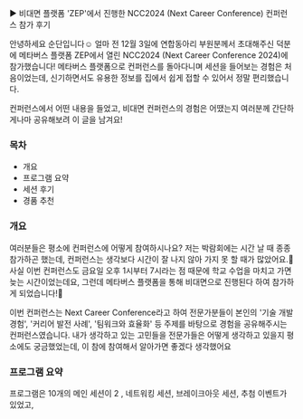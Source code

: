 ▶ 비대면 플랫폼 'ZEP'에서 진행한 NCC2024 (Next Career Conference) 컨퍼런스 참가 후기

안녕하세요 순단입니다☺️
얼마 전 12월 3일에 연합동아리 부원분께서 초대해주신 덕분에 메타버스 플랫폼 ZEP에서 열린 NCC2024 (Next Career Conference 2024)에 참가했습니다!
메타버스 플랫폼으로 컨퍼런스를 돌아다니며 세션을 들어보는 경험은 처음이었는데, 신기하면서도 유용한 정보를 집에서 쉽게 접할 수 있어서 정말 편리했습니다.

컨퍼런스에서 어떤 내용을 들었고, 비대면 컨퍼런스의 경험은 어땠는지 여러분께 간단하게나마 공유해보려 이 글을 남겨요!

### 목차
- 개요
- 프로그램 요약
- 세션 후기
- 경품 추천
### 개요
여러분들은 평소에 컨퍼런스에 어떻게 참여하시나요?
저는 박람회에는 시간 날 때 종종 참가하곤 했는데, 컨퍼런스는 생각보다 시간이 잘 나지 않아 가지 못 할 때가 많았어요.🥲
사실 이번 컨퍼런스도 금요일 오후 1시부터 7시라는 점 때문에 학교 수업을 마치고 가면 늦는 시간이었는데요, 그런데 메타버스 플랫폼을 통해 비대면으로 진행된다 하여 참가하게 되었습니다!🤗

이번 컨퍼런스는 Next Career Conference라고 하여 전문가분들이 본인의 '기술 개발 경험', '커리어 발전 사례', '팀워크와 효율화' 등 주제를 바탕으로 경험을 공유해주시는 컨퍼런스였습니다.
내가 생각하고 있는 고민들을 전문가들은 어떻게 생각하고 있을지 평소에도 궁금했었는데, 이 참에 참여해서 알아가면 좋겠다 생각했어요

### 프로그램 요약
프로그램은 10개의 메인 세션이 2 , 네트워킹 세션, 브레이크아웃 세션, 추첨 이벤트가 있었고, 